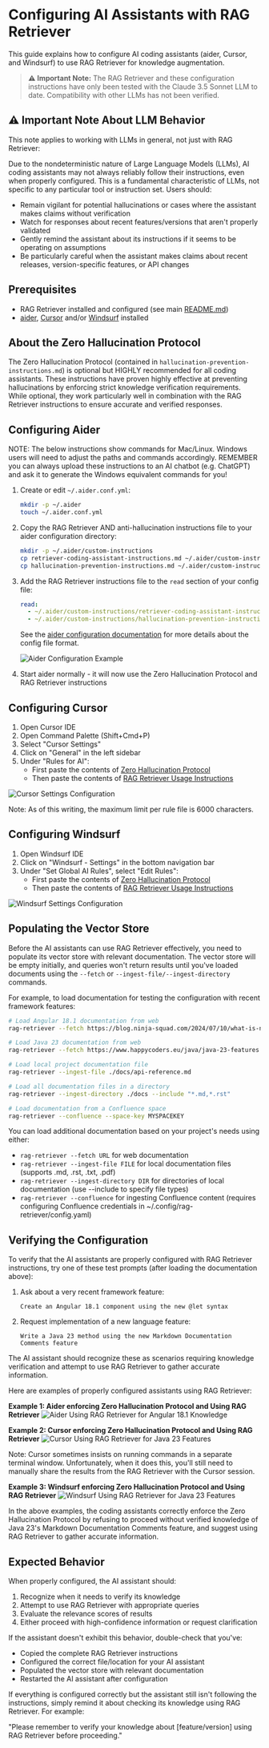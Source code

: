 # Configuring AI Assistants with RAG Retriever

This guide explains how to configure AI coding assistants (aider, Cursor, and Windsurf) to use RAG Retriever for knowledge augmentation.

> **⚠️ Important Note:** The RAG Retriever and these configuration instructions have only been tested with the Claude 3.5 Sonnet LLM to date. Compatibility with other LLMs has not been verified.

## ⚠️ Important Note About LLM Behavior

This note applies to working with LLMs in general, not just with RAG Retriever:

Due to the nondeterministic nature of Large Language Models (LLMs), AI coding assistants may not always reliably follow their instructions, even when properly configured. This is a fundamental characteristic of LLMs, not specific to any particular tool or instruction set. Users should:

- Remain vigilant for potential hallucinations or cases where the assistant makes claims without verification
- Watch for responses about recent features/versions that aren't properly validated
- Gently remind the assistant about its instructions if it seems to be operating on assumptions
- Be particularly careful when the assistant makes claims about recent releases, version-specific features, or API changes

## Prerequisites

- RAG Retriever installed and configured (see main [README.md](../../README.md))
- [aider](https://github.com/paul-gauthier/aider), [Cursor](https://cursor.sh/) and/or [Windsurf](https://codeium.com/windsurf) installed

## About the Zero Hallucination Protocol

The Zero Hallucination Protocol (contained in `hallucination-prevention-instructions.md`) is optional but HIGHLY recommended for all coding assistants. These instructions have proven highly effective at preventing hallucinations by enforcing strict knowledge verification requirements. While optional, they work particularly well in combination with the RAG Retriever instructions to ensure accurate and verified responses.

## Configuring Aider

NOTE: The below instructions show commands for Mac/Linux. Windows users will need to adjust the paths and commands accordingly.
REMEMBER you can always upload these instructions to an AI chatbot (e.g. ChatGPT) and ask it to generate the Windows equivalent commands for you!

1. Create or edit `~/.aider.conf.yml`:

   ```bash
   mkdir -p ~/.aider
   touch ~/.aider.conf.yml
   ```

2. Copy the RAG Retriever AND anti-hallucination instructions file to your aider configuration directory:

   ```bash
   mkdir -p ~/.aider/custom-instructions
   cp retriever-coding-assistant-instructions.md ~/.aider/custom-instructions/
   cp hallucination-prevention-instructions.md ~/.aider/custom-instructions/
   ```

3. Add the RAG Retriever instructions file to the `read` section of your config file:

   ```yaml
   read:
     - ~/.aider/custom-instructions/retriever-coding-assistant-instructions.md
     - ~/.aider/custom-instructions/hallucination-prevention-instructions.md
   ```

   See the [aider configuration documentation](https://aider.chat/docs/config/aider_conf.html) for more details about the config file format.

   ![Aider Configuration Example](../images/aider-settings-with-retriever-instructions.png)

4. Start aider normally - it will now use the Zero Hallucination Protocol and RAG Retriever instructions

## Configuring Cursor

1. Open Cursor IDE
2. Open Command Palette (Shift+Cmd+P)
3. Select "Cursor Settings"
4. Click on "General" in the left sidebar
5. Under "Rules for AI":
   - First paste the contents of [Zero Hallucination Protocol](./hallucination-prevention-instructions.md)
   - Then paste the contents of [RAG Retriever Usage Instructions](./retriever-coding-assistant-instructions.md)

![Cursor Settings Configuration](../images/cursor-settings-with-retriever-instructions.png)

Note: As of this writing, the maximum limit per rule file is 6000 characters.

## Configuring Windsurf

1. Open Windsurf IDE
2. Click on "Windsurf - Settings" in the bottom navigation bar
3. Under "Set Global AI Rules", select "Edit Rules":
   - First paste the contents of [Zero Hallucination Protocol](./hallucination-prevention-instructions.md)
   - Then paste the contents of [RAG Retriever Usage Instructions](./retriever-coding-assistant-instructions.md)

![Windsurf Settings Configuration](../images/windsurf-settings-with-retriever-instructions.png)

## Populating the Vector Store

Before the AI assistants can use RAG Retriever effectively, you need to populate its vector store with relevant documentation. The vector store will be empty initially, and queries won't return results until you've loaded documents using the `--fetch` or `--ingest-file/--ingest-directory` commands.

For example, to load documentation for testing the configuration with recent framework features:

```bash
# Load Angular 18.1 documentation from web
rag-retriever --fetch https://blog.ninja-squad.com/2024/07/10/what-is-new-angular-18.1 --max-depth 0

# Load Java 23 documentation from web
rag-retriever --fetch https://www.happycoders.eu/java/java-23-features --max-depth 0

# Load local project documentation file
rag-retriever --ingest-file ./docs/api-reference.md

# Load all documentation files in a directory
rag-retriever --ingest-directory ./docs --include "*.md,*.rst"

# Load documentation from a Confluence space
rag-retriever --confluence --space-key MYSPACEKEY
```

You can load additional documentation based on your project's needs using either:

- `rag-retriever --fetch URL` for web documentation
- `rag-retriever --ingest-file FILE` for local documentation files (supports .md, .rst, .txt, .pdf)
- `rag-retriever --ingest-directory DIR` for directories of local documentation (use --include to specify file types)
- `rag-retriever --confluence` for ingesting Confluence content (requires configuring Confluence credentials in ~/.config/rag-retriever/config.yaml)

## Verifying the Configuration

To verify that the AI assistants are properly configured with RAG Retriever instructions, try one of these test prompts (after loading the documentation above):

1. Ask about a very recent framework feature:

   ```
   Create an Angular 18.1 component using the new @let syntax
   ```

2. Request implementation of a new language feature:
   ```
   Write a Java 23 method using the new Markdown Documentation Comments feature
   ```

The AI assistant should recognize these as scenarios requiring knowledge verification and attempt to use RAG Retriever to gather accurate information.

Here are examples of properly configured assistants using RAG Retriever:

**Example 1: Aider enforcing Zero Hallucination Protocol and Using RAG Retriever**
![Aider Using RAG Retriever for Angular 18.1 Knowledge](../images/aider-example-using-retriever.png)

**Example 2: Cursor enforcing Zero Hallucination Protocol and Using RAG Retriever**
![Cursor Using RAG Retriever for Java 23 Features](../images/cursor-example-using-retriever.png)

Note: Cursor sometimes insists on running commands in a separate terminal window. Unfortunately, when it does this, you'll still need to manually share the results from the RAG Retriever with the Cursor session.

**Example 3: Windsurf enforcing Zero Hallucination Protocol and Using RAG Retriever**
![Windsurf Using RAG Retriever for Java 23 Features](../images/windsurf-example-using-retriever.png)

In the above examples, the coding assistants correctly enforce the Zero Hallucination Protocol by refusing to proceed without verified knowledge of Java 23's Markdown Documentation Comments feature, and suggest using RAG Retriever to gather accurate information.

## Expected Behavior

When properly configured, the AI assistant should:

1. Recognize when it needs to verify its knowledge
2. Attempt to use RAG Retriever with appropriate queries
3. Evaluate the relevance scores of results
4. Either proceed with high-confidence information or request clarification

If the assistant doesn't exhibit this behavior, double-check that you've:

- Copied the complete RAG Retriever instructions
- Configured the correct file/location for your AI assistant
- Populated the vector store with relevant documentation
- Restarted the AI assistant after configuration

If everything is configured correctly but the assistant still isn't following the instructions, simply remind it about checking its knowledge using RAG Retriever. For example:

"Please remember to verify your knowledge about [feature/version] using RAG Retriever before proceeding."
